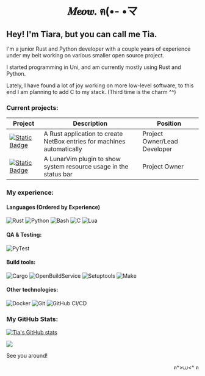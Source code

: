 <h1 align="center">
  𝑴𝒆𝒐𝒘. ฅ(•- •マ
</h1>


## Hey! I'm Tiara, but you can call me Tia.

I'm a junior Rust and Python developer with a couple years of experience under my belt working on various smaller open source project.

I started programming in Uni, and am currently mostly using Rust and Python.

Lately, I have found a lot of joy working on more low-level software, to this end I am planning to add C to my stack.
(Third time is the charm ^^)

### Current projects:

|Project|Description|Position|
|------------|-----------|--------|
|[![Static Badge](https://img.shields.io/badge/%20Nazara-Nazara?style=flat-square&logo=rust&logoColor=red&color=black)](https://github.com/The-Nazara-Project/Nazara)|A Rust application to create NetBox entries for machines automatically|Project Owner/Lead Developer|
|[![Static Badge](https://img.shields.io/badge/%20SysMon-SysMon?style=flat-square&logo=lua&logoColor=darkblue&color=black)](https://github.com/TiaraNivani/sysmon.nvim)|A LunarVim plugin to show system resource usage in the status bar|Project Owner|

### My experience:

#### Languages (Ordered by Experience)

![Rust](https://img.shields.io/badge/rust--orange?style=for-the-badge&logo=rust&logoColor=orange)
![Python](https://img.shields.io/badge/python--brightgreen?style=for-the-badge&logo=python&logoColor=brightgreen)
![Bash](https://img.shields.io/badge/bash--olive?style=for-the-badge&logo=GNUbash&logoColor=olive)
![C](https://img.shields.io/badge/c--blue?style=for-the-badge&logo=c&logoColor=blue)
![Lua](https://img.shields.io/badge/lua--darkblue?style=for-the-badge&logo=lua&logoColor=darkblue)

#### QA & Testing:

![PyTest](https://img.shields.io/badge/pytest--brightgreen?style=for-the-badge&logo=pytest&logoColor=brightgreen)

#### Build tools:

![Cargo](https://img.shields.io/badge/cargo--orange?style=for-the-badge&logo=rust&logoColor=orange)
![OpenBuildService](https://img.shields.io/badge/open_build_service--green?style=for-the-badge)
![Setuptools](https://img.shields.io/badge/setuptools--yellow?style=for-the-badge&logo=pypi&logoColor=yellow)
![Make](https://img.shields.io/badge/make--red?style=for-the-badge&logo=make&logoColor=red)

#### Other technologies:

![Docker](https://img.shields.io/badge/docker--cyan?style=for-the-badge&logo=docker&logoColor=cyan)
![Git](https://img.shields.io/badge/Git--orange?style=for-the-badge&logo=git&logoColor=orange)
![GitHub CI/CD](https://img.shields.io/badge/github_CI\/CD--white?style=for-the-badge&logo=githubactions&logoColor=white)

### My GitHub Stats:

[![Tia's GitHub stats](https://github-readme-stats.vercel.app/api?username=TiaraNivani&&hide_border=true&count_private=true&hide_title=true&show_icons=true&theme=transparent)](https://github.com/anuraghazra/github-readme-stats)

<img src="https://github-profile-summary-cards.vercel.app/api/cards/most-commit-language?username=TiaraNivani&theme=transparent" />

See you around!

<p align="right">ฅ^>⩊<^ ฅ</p>
